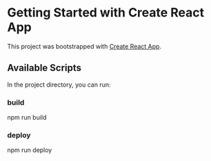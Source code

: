 # Getting Started with Create React App

This project was bootstrapped with [Create React App](https://github.com/facebook/create-react-app).

## Available Scripts

In the project directory, you can run:
### build
npm run build
### deploy
npm run deploy
